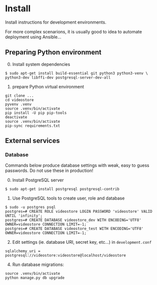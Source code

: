 # Install

Install instructions for development environments.

For more complex scenarions, it is usually good to idea to automate deployment
using Ansible...

## Preparing Python environment

0) Install system dependencies

~~~
$ sudo apt-get install build-essential git python3 python3-venv \
python3-dev libffi-dev postgresql-server-dev-all
~~~

1) prepare Python virtual environment

~~~
git clone ...
cd videostore
pyvenv .venv
source .venv/bin/activate
pip install -U pip pip-tools
deactivate
source .venv/bin/activate
pip-sync requirements.txt
~~~

## External services

### Database

Commands below produce database settings with weak, easy to guess passwords.
Do not use these in production!

0) Install PostgreSQL server

~~~
$ sudo apt-get install postgresql postgresql-contrib
~~~

1) Use PostgreSQL tools to create user, role and database

~~~
$ sudo -u postgres psql
postgres=# CREATE ROLE videostore LOGIN PASSWORD 'videostore' VALID UNTIL 'infinity';
postgres=# CREATE DATABASE videostore_dev WITH ENCODING='UTF8' OWNER=videostore CONNECTION LIMIT=-1;
postgres=# CREATE DATABASE videostore_test WITH ENCODING='UTF8' OWNER=videostore CONNECTION LIMIT=-1;
~~~

2) Edit settings (ie. database URI, secret key, etc...) in `development.conf`

~~~
sqlalchemy_uri = postgresql://videostore:videostore@localhost/videostore
~~~

4) Run database migrations:

~~~
source .venv/bin/activate
python manage.py db upgrade
~~~
